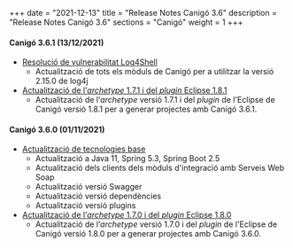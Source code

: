 +++
date        = "2021-12-13"
title       = "Release Notes Canigó 3.6"
description = "Release Notes Canigó 3.6"
sections    = "Canigó"
weight      = 1
+++

#### Canigó 3.6.1 (13/12/2021)

- [Resolució de vulnerabilitat Log4Shell](/drafts/2021-12-13-CAN-actualitzacio-canigo-3_4_7_3_6_1/)
   - Actualització de tots els mòduls de Canigó per a utilitzar la versió 2.15.0 de log4j
- [Actualització de l’_archetype_ 1.7.1 i del _plugin_ Eclipse 1.8.1](/drafts/2021-12-13-CAN-Actualitzacio_archetype_1_7_1_plugin_eclipse_1_8_1)
   - Actualització de l’_archetype_ versió 1.7.1 i del _plugin_ de l'Eclipse de Canigó versió 1.8.1 per a generar projectes amb Canigó 3.6.1.

#### Canigó 3.6.0 (01/11/2021)

- [Actualització de tecnologies base](/drafts/2021-10-25-CAN-actualitzacio-canigo-3_6_0/)
   - Actualització a Java 11, Spring 5.3, Spring Boot 2.5
   - Actualització dels clients dels mòduls d'integració amb Serveis Web Soap
   - Actualització versió Swagger
   - Actualització versió dependències
   - Actualització versió plugins
- [Actualització de l’_archetype_ 1.7.0 i del _plugin_ Eclipse 1.8.0](/drafts/2021-10-25-CAN-Actualitzacio_archetype_1_7_0_plugin_eclipse_1_8_0)
   - Actualització de l’_archetype_ versió 1.7.0 i del _plugin_ de l'Eclipse de Canigó versió 1.8.0 per a generar projectes amb Canigó 3.6.0.
